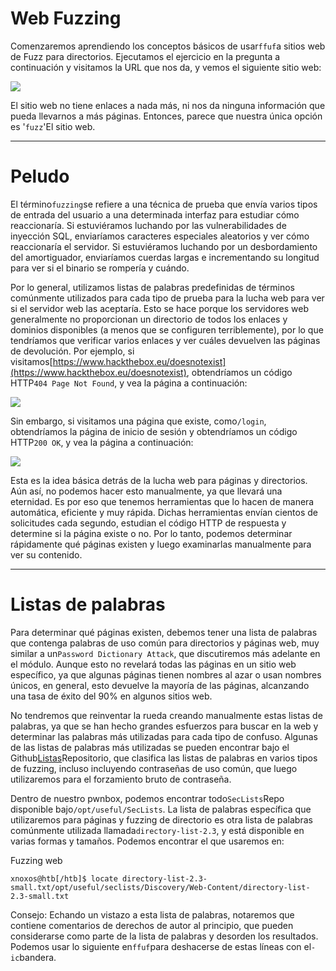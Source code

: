 # Web Fuzzing

Comenzaremos aprendiendo los conceptos básicos de usar`ffuf`a sitios web de Fuzz para directorios. Ejecutamos el ejercicio en la pregunta a continuación y visitamos la URL que nos da, y vemos el siguiente sitio web:

![](https://academy.hackthebox.com/storage/modules/54/web_fnb_main_site.jpg)

El sitio web no tiene enlaces a nada más, ni nos da ninguna información que pueda llevarnos a más páginas. Entonces, parece que nuestra única opción es '`fuzz`'El sitio web.

---

# **Peludo**

El término`fuzzing`se refiere a una técnica de prueba que envía varios tipos de entrada del usuario a una determinada interfaz para estudiar cómo reaccionaría. Si estuviéramos luchando por las vulnerabilidades de inyección SQL, enviaríamos caracteres especiales aleatorios y ver cómo reaccionaría el servidor. Si estuviéramos luchando por un desbordamiento del amortiguador, enviaríamos cuerdas largas e incrementando su longitud para ver si el binario se rompería y cuándo.

Por lo general, utilizamos listas de palabras predefinidas de términos comúnmente utilizados para cada tipo de prueba para la lucha web para ver si el servidor web las aceptaría. Esto se hace porque los servidores web generalmente no proporcionan un directorio de todos los enlaces y dominios disponibles (a menos que se configuren terriblemente), por lo que tendríamos que verificar varios enlaces y ver cuáles devuelven las páginas de devolución. Por ejemplo, si visitamos[https://www.hackthebox.eu/doesnotexist](https://www.hackthebox.eu/doesnotexist), obtendríamos un código HTTP`404 Page Not Found`, y vea la página a continuación:

![](https://academy.hackthebox.com/storage/modules/54/web_fnb_HTB_404.jpg)

Sin embargo, si visitamos una página que existe, como`/login`, obtendríamos la página de inicio de sesión y obtendríamos un código HTTP`200 OK`, y vea la página a continuación:

![](https://academy.hackthebox.com/storage/modules/54/web_fnb_HTB_login.jpg)

Esta es la idea básica detrás de la lucha web para páginas y directorios. Aún así, no podemos hacer esto manualmente, ya que llevará una eternidad. Es por eso que tenemos herramientas que lo hacen de manera automática, eficiente y muy rápida. Dichas herramientas envían cientos de solicitudes cada segundo, estudian el código HTTP de respuesta y determine si la página existe o no. Por lo tanto, podemos determinar rápidamente qué páginas existen y luego examinarlas manualmente para ver su contenido.

---

# **Listas de palabras**

Para determinar qué páginas existen, debemos tener una lista de palabras que contenga palabras de uso común para directorios y páginas web, muy similar a un`Password Dictionary Attack`, que discutiremos más adelante en el módulo. Aunque esto no revelará todas las páginas en un sitio web específico, ya que algunas páginas tienen nombres al azar o usan nombres únicos, en general, esto devuelve la mayoría de las páginas, alcanzando una tasa de éxito del 90% en algunos sitios web.

No tendremos que reinventar la rueda creando manualmente estas listas de palabras, ya que se han hecho grandes esfuerzos para buscar en la web y determinar las palabras más utilizadas para cada tipo de confuso. Algunas de las listas de palabras más utilizadas se pueden encontrar bajo el Github[Listas](https://github.com/danielmiessler/SecLists)Repositorio, que clasifica las listas de palabras en varios tipos de fuzzing, incluso incluyendo contraseñas de uso común, que luego utilizaremos para el forzamiento bruto de contraseña.

Dentro de nuestro pwnbox, podemos encontrar todo`SecLists`Repo disponible bajo`/opt/useful/SecLists`. La lista de palabras específica que utilizaremos para páginas y fuzzing de directorio es otra lista de palabras comúnmente utilizada llamada`directory-list-2.3`, y está disponible en varias formas y tamaños. Podemos encontrar el que usaremos en:

Fuzzing web

```
xnoxos@htb[/htb]$ locate directory-list-2.3-small.txt/opt/useful/seclists/Discovery/Web-Content/directory-list-2.3-small.txt

```

Consejo: Echando un vistazo a esta lista de palabras, notaremos que contiene comentarios de derechos de autor al principio, que pueden considerarse como parte de la lista de palabras y desorden los resultados. Podemos usar lo siguiente en`ffuf`para deshacerse de estas líneas con el`-ic`bandera.